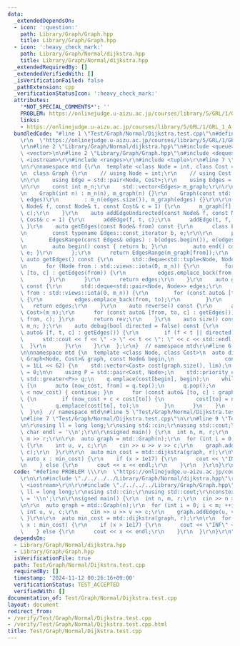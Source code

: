 ```yaml
---
data:
  _extendedDependsOn:
  - icon: ':question:'
    path: Library/Graph/Graph.hpp
    title: Library/Graph/Graph.hpp
  - icon: ':heavy_check_mark:'
    path: Library/Graph/Normal/dijkstra.hpp
    title: Library/Graph/Normal/dijkstra.hpp
  _extendedRequiredBy: []
  _extendedVerifiedWith: []
  _isVerificationFailed: false
  _pathExtension: cpp
  _verificationStatusIcon: ':heavy_check_mark:'
  attributes:
    '*NOT_SPECIAL_COMMENTS*': ''
    PROBLEM: https://onlinejudge.u-aizu.ac.jp/courses/library/5/GRL/1/GRL_1_A
    links:
    - https://onlinejudge.u-aizu.ac.jp/courses/library/5/GRL/1/GRL_1_A
  bundledCode: "#line 1 \"Test/Graph/Normal/Dijkstra.test.cpp\"\n#define PROBLEM \\\
    \r\n  \"https://onlinejudge.u-aizu.ac.jp/courses/library/5/GRL/1/GRL_1_A\"\r\n\
    \r\n#line 2 \"Library/Graph/Normal/dijkstra.hpp\"\n#include <queue>\n#include\
    \ <vector>\n\n#line 2 \"Library/Graph/Graph.hpp\"\n#include <deque>\r\n#include\
    \ <iostream>\r\n#include <ranges>\r\n#include <tuple>\r\n#line 7 \"Library/Graph/Graph.hpp\"\
    \n\r\nnamespace mtd {\r\n  template <class Node = int, class Cost = long long>\r\
    \n  class Graph {\r\n    // using Node = int;\r\n    // using Cost = long long;\r\
    \n\r\n    using Edge = std::pair<Node, Cost>;\r\n    using Edges = std::vector<Edge>;\r\
    \n\r\n    const int m_n;\r\n    std::vector<Edges> m_graph;\r\n\r\n  public:\r\
    \n    Graph(int n) : m_n(n), m_graph(n) {}\r\n    Graph(const std::vector<Edges>&\
    \ edges)\r\n        : m_n(edges.size()), m_graph(edges) {}\r\n\r\n    auto addEdge(const\
    \ Node& f, const Node& t, const Cost& c = 1) {\r\n      m_graph[f].emplace_back(t,\
    \ c);\r\n    }\r\n    auto addEdgeUndirected(const Node& f, const Node& t, const\
    \ Cost& c = 1) {\r\n      addEdge(f, t, c);\r\n      addEdge(t, f, c);\r\n   \
    \ }\r\n    auto getEdges(const Node& from) const {\r\n      class EdgesRange {\r\
    \n        const typename Edges::const_iterator b, e;\r\n\r\n      public:\r\n\
    \        EdgesRange(const Edges& edges) : b(edges.begin()), e(edges.end()) {}\r\
    \n        auto begin() const { return b; }\r\n        auto end() const { return\
    \ e; }\r\n      };\r\n      return EdgesRange(m_graph[from]);\r\n    }\r\n   \
    \ auto getEdges() const {\r\n      std::deque<std::tuple<Node, Node, Cost>> edges;\r\
    \n      for (Node from : std::views::iota(0, m_n)) {\r\n        for (const auto&\
    \ [to, c] : getEdges(from)) {\r\n          edges.emplace_back(from, to, c);\r\n\
    \        }\r\n      }\r\n      return edges;\r\n    }\r\n    auto getEdgesExcludeCost()\
    \ const {\r\n      std::deque<std::pair<Node, Node>> edges;\r\n      for (Node\
    \ from : std::views::iota(0, m_n)) {\r\n        for (const auto& [to, _] : getEdges(from))\
    \ {\r\n          edges.emplace_back(from, to);\r\n        }\r\n      }\r\n   \
    \   return edges;\r\n    }\r\n    auto reverse() const {\r\n      auto rev = Graph<Node,\
    \ Cost>(m_n);\r\n      for (const auto& [from, to, c] : getEdges()) { rev.addEdge(to,\
    \ from, c); }\r\n      return rev;\r\n    }\r\n    auto size() const { return\
    \ m_n; };\r\n    auto debug(bool directed = false) const {\r\n      for (const\
    \ auto& [f, t, c] : getEdges()) {\r\n        if (f < t || directed) {\r\n    \
    \      std::cout << f << \" -> \" << t << \": \" << c << std::endl;\r\n      \
    \  }\r\n      }\r\n    }\r\n  };\r\n}  // namespace mtd\r\n#line 6 \"Library/Graph/Normal/dijkstra.hpp\"\
    \n\nnamespace mtd {\n  template <class Node, class Cost>\n  auto dijkstra(const\
    \ Graph<Node, Cost>& graph, const Node& begin,\n                const Cost& lim\
    \ = 1LL << 62) {\n    std::vector<Cost> cost(graph.size(), lim);\n    cost[begin]\
    \ = 0;\n\n    using P = std::pair<Cost, Node>;\n    std::priority_queue<P, std::vector<P>,\
    \ std::greater<P>> q;\n    q.emplace(cost[begin], begin);\n    while (!q.empty())\
    \ {\n      auto [now_cost, from] = q.top();\n      q.pop();\n      if (cost[from]\
    \ < now_cost) { continue; }\n      for (const auto& [to, c] : graph.getEdges(from))\
    \ {\n        if (now_cost + c < cost[to]) {\n          cost[to] = now_cost + c;\n\
    \          q.emplace(cost[to], to);\n        }\n      }\n    }\n    return cost;\n\
    \  }\n}  // namespace mtd\n#line 5 \"Test/Graph/Normal/Dijkstra.test.cpp\"\n\r\
    \n#line 7 \"Test/Graph/Normal/Dijkstra.test.cpp\"\n\r\n#line 9 \"Test/Graph/Normal/Dijkstra.test.cpp\"\
    \n\r\nusing ll = long long;\r\nusing std::cin;\r\nusing std::cout;\r\nconstexpr\
    \ char endl = '\\n';\r\n\r\nsigned main() {\r\n  int n, m, r;\r\n  cin >> n >>\
    \ m >> r;\r\n\r\n  auto graph = mtd::Graph(n);\r\n  for (int i = 0; i < m; ++i)\
    \ {\r\n    int u, v, c;\r\n    cin >> u >> v >> c;\r\n    graph.addEdge(u, v,\
    \ c);\r\n  }\r\n\r\n  auto min_cost = mtd::dijkstra(graph, r);\r\n\r\n  for (const\
    \ auto x : min_cost) {\r\n    if (x > 1e17) {\r\n      cout << \"INF\" << endl;\r\
    \n    } else {\r\n      cout << x << endl;\r\n    }\r\n  }\r\n}\r\n"
  code: "#define PROBLEM \\\r\n  \"https://onlinejudge.u-aizu.ac.jp/courses/library/5/GRL/1/GRL_1_A\"\
    \r\n\r\n#include \"./../../../Library/Graph/Normal/dijkstra.hpp\"\r\n\r\n#include\
    \ <iostream>\r\n\r\n#include \"./../../../Library/Graph/Graph.hpp\"\r\n\r\nusing\
    \ ll = long long;\r\nusing std::cin;\r\nusing std::cout;\r\nconstexpr char endl\
    \ = '\\n';\r\n\r\nsigned main() {\r\n  int n, m, r;\r\n  cin >> n >> m >> r;\r\
    \n\r\n  auto graph = mtd::Graph(n);\r\n  for (int i = 0; i < m; ++i) {\r\n   \
    \ int u, v, c;\r\n    cin >> u >> v >> c;\r\n    graph.addEdge(u, v, c);\r\n \
    \ }\r\n\r\n  auto min_cost = mtd::dijkstra(graph, r);\r\n\r\n  for (const auto\
    \ x : min_cost) {\r\n    if (x > 1e17) {\r\n      cout << \"INF\" << endl;\r\n\
    \    } else {\r\n      cout << x << endl;\r\n    }\r\n  }\r\n}\r\n"
  dependsOn:
  - Library/Graph/Normal/dijkstra.hpp
  - Library/Graph/Graph.hpp
  isVerificationFile: true
  path: Test/Graph/Normal/Dijkstra.test.cpp
  requiredBy: []
  timestamp: '2024-11-12 00:26:16+09:00'
  verificationStatus: TEST_ACCEPTED
  verifiedWith: []
documentation_of: Test/Graph/Normal/Dijkstra.test.cpp
layout: document
redirect_from:
- /verify/Test/Graph/Normal/Dijkstra.test.cpp
- /verify/Test/Graph/Normal/Dijkstra.test.cpp.html
title: Test/Graph/Normal/Dijkstra.test.cpp
---
```

